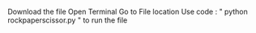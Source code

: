 Download the file
Open Terminal
Go to File location
Use code : " python rockpaperscissor.py " to run the file
